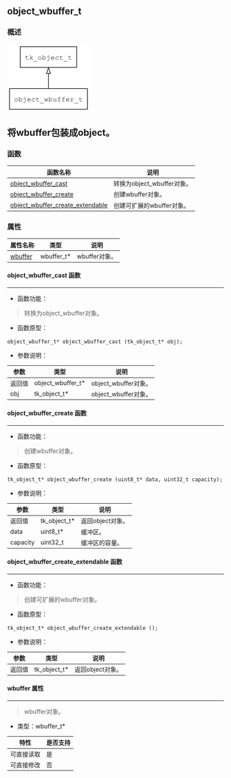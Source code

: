 ## object\_wbuffer\_t
### 概述
![image](images/object_wbuffer_t_0.png)

将wbuffer包装成object。
----------------------------------
### 函数
<p id="object_wbuffer_t_methods">

| 函数名称 | 说明 | 
| -------- | ------------ | 
| <a href="#object_wbuffer_t_object_wbuffer_cast">object\_wbuffer\_cast</a> | 转换为object_wbuffer对象。 |
| <a href="#object_wbuffer_t_object_wbuffer_create">object\_wbuffer\_create</a> | 创建wbuffer对象。 |
| <a href="#object_wbuffer_t_object_wbuffer_create_extendable">object\_wbuffer\_create\_extendable</a> | 创建可扩展的wbuffer对象。 |
### 属性
<p id="object_wbuffer_t_properties">

| 属性名称 | 类型 | 说明 | 
| -------- | ----- | ------------ | 
| <a href="#object_wbuffer_t_wbuffer">wbuffer</a> | wbuffer\_t* | wbuffer对象。 |
#### object\_wbuffer\_cast 函数
-----------------------

* 函数功能：

> <p id="object_wbuffer_t_object_wbuffer_cast">转换为object_wbuffer对象。

* 函数原型：

```
object_wbuffer_t* object_wbuffer_cast (tk_object_t* obj);
```

* 参数说明：

| 参数 | 类型 | 说明 |
| -------- | ----- | --------- |
| 返回值 | object\_wbuffer\_t* | object\_wbuffer对象。 |
| obj | tk\_object\_t* | object\_wbuffer对象。 |
#### object\_wbuffer\_create 函数
-----------------------

* 函数功能：

> <p id="object_wbuffer_t_object_wbuffer_create">创建wbuffer对象。

* 函数原型：

```
tk_object_t* object_wbuffer_create (uint8_t* data, uint32_t capacity);
```

* 参数说明：

| 参数 | 类型 | 说明 |
| -------- | ----- | --------- |
| 返回值 | tk\_object\_t* | 返回object对象。 |
| data | uint8\_t* | 缓冲区。 |
| capacity | uint32\_t | 缓冲区的容量。 |
#### object\_wbuffer\_create\_extendable 函数
-----------------------

* 函数功能：

> <p id="object_wbuffer_t_object_wbuffer_create_extendable">创建可扩展的wbuffer对象。

* 函数原型：

```
tk_object_t* object_wbuffer_create_extendable ();
```

* 参数说明：

| 参数 | 类型 | 说明 |
| -------- | ----- | --------- |
| 返回值 | tk\_object\_t* | 返回object对象。 |
#### wbuffer 属性
-----------------------
> <p id="object_wbuffer_t_wbuffer">wbuffer对象。

* 类型：wbuffer\_t*

| 特性 | 是否支持 |
| -------- | ----- |
| 可直接读取 | 是 |
| 可直接修改 | 否 |
